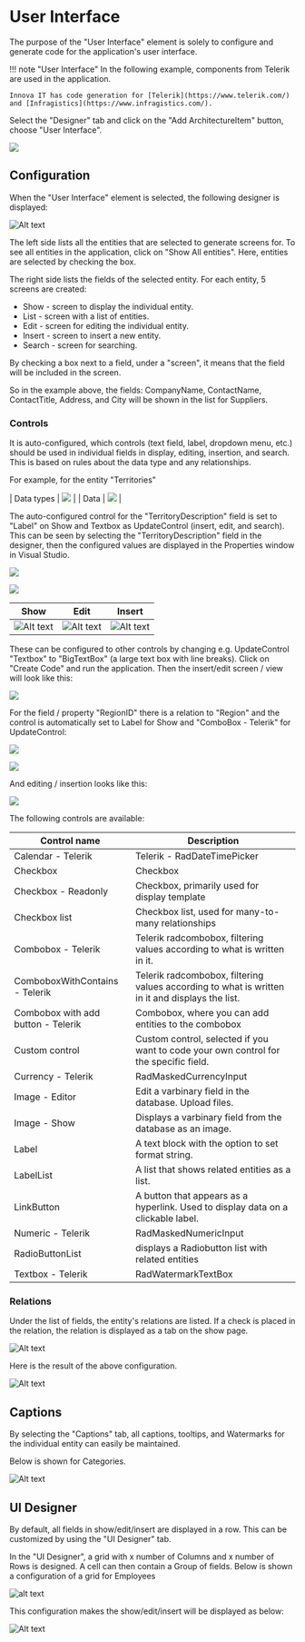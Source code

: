 # User Interface

The purpose of the "User Interface" element is solely to configure and generate code for the application's user interface.

!!! note "User Interface"
    In the following example, components from Telerik are used in the application.

    Innova IT has code generation for [Telerik](https://www.telerik.com/) and [Infragistics](https://www.infragistics.com/).

Select the "Designer" tab and click on the "Add ArchitectureItem" button, choose "User Interface".

![](../media/ui_0.png)

## Configuration

When the "User Interface" element is selected, the following designer is displayed:

![Alt text](media/wpf-ui-5.png)

The left side lists all the entities that are selected to generate screens for. To see all entities in the application, click on "Show All entities". Here, entities are selected by checking the box.

The right side lists the fields of the selected entity. For each entity, 5 screens are created:

- Show - screen to display the individual entity.
- List - screen with a list of entities.
- Edit - screen for editing the individual entity.
- Insert - screen to insert a new entity.
- Search - screen for searching.

By checking a box next to a field, under a "screen", it means that the field will be included in the screen.

So in the example above, the fields: CompanyName, ContactName, ContactTitle, Address, and City will be shown in the list for Suppliers.

### Controls

It is auto-configured, which controls (text field, label, dropdown menu, etc.) should be used in individual fields in display, editing, insertion, and search. This is based on rules about the data type and any relationships.

For example, for the entity "Territories"

| Data types | ![](media/ui_2021-02-08-13-16-18.png) |
| Data | ![](media/_ui2021-02-08-13-14-51.png) |

The auto-configured control for the "TerritoryDescription" field is set to "Label" on Show and Textbox as UpdateControl (insert, edit, and search). This can be seen by selecting the "TerritoryDescription" field in the designer, then the configured values are displayed in the Properties window in Visual Studio.

![](../media/ui_3.png)

![](../media/ui_4.png)

| Show | Edit | Insert |
| -------------------------------------------- | ---------------------------------------- | ----------------------------------- |
| ![Alt text](media/wpf-ui.png) | ![Alt text](media/wpf-ui-1.png) | ![Alt text](media/wpf-ui-2.png) |

These can be configured to other controls by changing e.g. UpdateControl "Textbox" to "BigTextBox" (a large text box with line breaks). Click on "Create Code" and run the application. Then the insert/edit screen / view will look like this:

![](../media/ui_5.png)

For the field / property "RegionID" there is a relation to "Region" and the control is automatically set to Label for Show and "ComboBox - Telerik" for UpdateControl:

![](../media/ui_6.png)

![](../media/ui_7.png)

And editing / insertion looks like this:

![](../media/ui_8.png)

The following controls are available:

| Control name | Description |
| --------------------------------------- | ------------------------------------------------------------------------------------------------ |
| Calendar - Telerik | Telerik - RadDateTimePicker |
| Checkbox | Checkbox |
| Checkbox - Readonly | Checkbox, primarily used for display template |
| Checkbox list | Checkbox list, used for many-to-many relationships |
| Combobox - Telerik | Telerik radcombobox, filtering values according to what is written in it. |
| ComboboxWithContains - Telerik | Telerik radcombobox, filtering values according to what is written in it and displays the list. |
| Combobox with add button - Telerik| Combobox, where you can add entities to the combobox |
| Custom control | Custom control, selected if you want to code your own control for the specific field. |
| Currency - Telerik| RadMaskedCurrencyInput |
| Image - Editor | Edit a varbinary field in the database. Upload files. |
| Image - Show | Displays a varbinary field from the database as an image. |
| Label | A text block with the option to set format string. |
| LabelList | A list that shows related entities as a list. |
| LinkButton | A button that appears as a hyperlink. Used to display data on a clickable label. |
| Numeric - Telerik| RadMaskedNumericInput |
| RadioButtonList | displays a Radiobutton list with related entities |
| Textbox - Telerik| RadWatermarkTextBox  |

### Relations

Under the list of fields, the entity's relations are listed. If a check is placed in the relation, the relation is displayed as a tab on the show page.

![Alt text](media/wpf-ui-3.png)

Here is the result of the above configuration.

![Alt text](media/wpf-ui-4.png)

## Captions

By selecting the "Captions" tab, all captions, tooltips, and Watermarks for the individual entity can easily be maintained.

Below is shown for Categories.

![Alt text](media/wpf-ui-6.png)

## UI Designer

By default, all fields in show/edit/insert are displayed in a row. This can be customized by using the "UI Designer" tab.

In the "UI Designer", a grid with x number of Columns and x number of Rows is designed. A cell can then contain a Group of fields. Below is shown a configuration of a grid for Employees

![alt text](media/wpf-ui-9.png)

This configuration makes the show/edit/insert will be displayed as below:

![Alt text](media/wpf-ui-8.png)